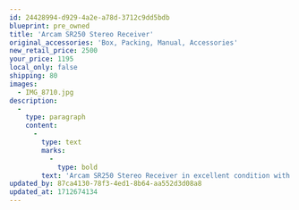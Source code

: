 ```yaml
---
id: 24428994-d929-4a2e-a78d-3712c9dd5bdb
blueprint: pre_owned
title: 'Arcam SR250 Stereo Receiver'
original_accessories: 'Box, Packing, Manual, Accessories'
new_retail_price: 2500
your_price: 1195
local_only: false
shipping: 80
images:
  - IMG_8710.jpg
description:
  -
    type: paragraph
    content:
      -
        type: text
        marks:
          -
            type: bold
        text: 'Arcam SR250 Stereo Receiver in excellent condition with box (not original), packing, and accessories. Unit sold as new for $2,500.00'
updated_by: 87ca4130-78f3-4ed1-8b64-aa552d3d08a8
updated_at: 1712674134
---
```

